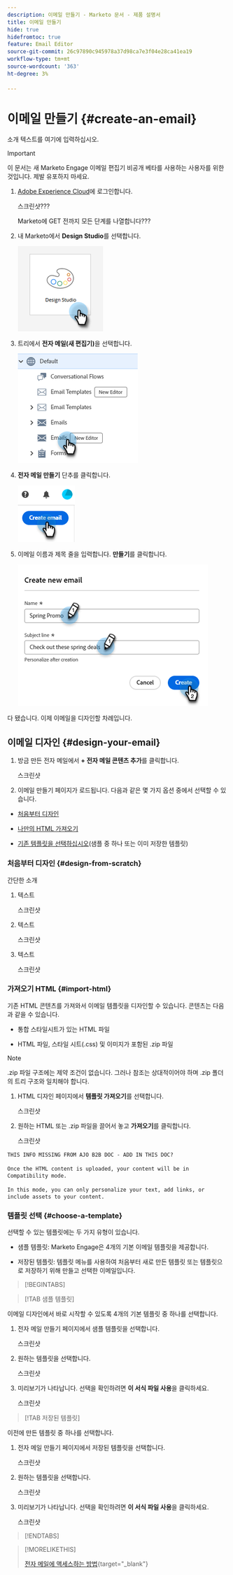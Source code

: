 ```yaml
---
description: 이메일 만들기 - Marketo 문서 - 제품 설명서
title: 이메일 만들기
hide: true
hidefromtoc: true
feature: Email Editor
source-git-commit: 26c97890c945978a37d98ca7e3f04e28ca41ea19
workflow-type: tm+mt
source-wordcount: '363'
ht-degree: 3%

---
```


# 이메일 만들기 {#create-an-email}

소개 텍스트를 여기에 입력하십시오.

>[!IMPORTANT]
>
>이 문서는 새 Marketo Engage 이메일 편집기 비공개 베타를 사용하는 사용자를 위한 것입니다. 제발 유포하지 마세요.

1. [Adobe Experience Cloud](https://experiencecloud.adobe.com/)에 로그인합니다.

   스크린샷???

   Marketo에 GET 전까지 모든 단계를 나열합니다???

1. 내 Marketo에서 **Design Studio**&#x200B;를 선택합니다.

   ![](assets/create-an-email-1.png)

1. 트리에서 **전자 메일(새 편집기)**&#x200B;을 선택합니다.

   ![](assets/create-an-email-2.png)

1. **전자 메일 만들기** 단추를 클릭합니다.

   ![](assets/create-an-email-3.png)

1. 이메일 이름과 제목 줄을 입력합니다. **만들기**&#x200B;를 클릭합니다.

   ![](assets/create-an-email-4.png)

다 됐습니다. 이제 이메일을 디자인할 차례입니다.

## 이메일 디자인 {#design-your-email}

1. 방금 만든 전자 메일에서 **+ 전자 메일 콘텐츠 추가**&#x200B;를 클릭합니다.

   스크린샷

1. 이메일 만들기 페이지가 로드됩니다. 다음과 같은 몇 가지 옵션 중에서 선택할 수 있습니다.

* [처음부터 디자인](#design-from-scratch)

* [나만의 HTML 가져오기](#import-html)

* [기존 템플릿을 선택하십시오](#choose-a-template)(샘플 중 하나 또는 이미 저장한 템플릿)

### 처음부터 디자인 {#design-from-scratch}

간단한 소개

1. 텍스트

   스크린샷

1. 텍스트

   스크린샷

1. 텍스트

   스크린샷

### 가져오기 HTML {#import-html}

기존 HTML 콘텐츠를 가져와서 이메일 템플릿을 디자인할 수 있습니다. 콘텐츠는 다음과 같을 수 있습니다.

* 통합 스타일시트가 있는 HTML 파일

* HTML 파일, 스타일 시트(.css) 및 이미지가 포함된 .zip 파일

>[!NOTE]
>
>.zip 파일 구조에는 제약 조건이 없습니다. 그러나 참조는 상대적이어야 하며 .zip 폴더의 트리 구조와 일치해야 합니다.

1. HTML 디자인 페이지에서 **템플릿 가져오기**&#x200B;를 선택합니다.

   스크린샷

1. 원하는 HTML 또는 .zip 파일을 끌어서 놓고 **가져오기**&#x200B;를 클릭합니다.

   스크린샷

```
THIS INFO MISSING FROM AJO B2B DOC - ADD IN THIS DOC?

Once the HTML content is uploaded, your content will be in Compatibility mode.

In this mode, you can only personalize your text, add links, or include assets to your content.
```

### 템플릿 선택 {#choose-a-template}

선택할 수 있는 템플릿에는 두 가지 유형이 있습니다.

* 샘플 템플릿: Marketo Engage은 4개의 기본 이메일 템플릿을 제공합니다.

* 저장된 템플릿: 템플릿 메뉴를 사용하여 처음부터 새로 만든 템플릿 또는 템플릿으로 저장하기 위해 만들고 선택한 이메일입니다.

>[!BEGINTABS]

>[!TAB 샘플 템플릿]

이메일 디자인에서 바로 시작할 수 있도록 4개의 기본 템플릿 중 하나를 선택합니다.

1. 전자 메일 만들기 페이지에서 샘플 템플릿을 선택합니다.

   스크린샷

1. 원하는 템플릿을 선택합니다.

   스크린샷

1. 미리보기가 나타납니다. 선택을 확인하려면 **이 서식 파일 사용**&#x200B;을 클릭하세요.

   스크린샷

>[!TAB 저장된 템플릿]

이전에 만든 템플릿 중 하나를 선택합니다.

1. 전자 메일 만들기 페이지에서 저장된 템플릿을 선택합니다.

   스크린샷

1. 원하는 템플릿을 선택합니다.

   스크린샷

1. 미리보기가 나타납니다. 선택을 확인하려면 **이 서식 파일 사용**&#x200B;을 클릭하세요.

   스크린샷

>[!ENDTABS]

>[!MORELIKETHIS]
>
>[전자 메일에 액세스하는 방법](/help/marketo/product-docs/email-marketing/general/beta-new-email-editor/how-to-access-an-email.md){target="_blank"}
